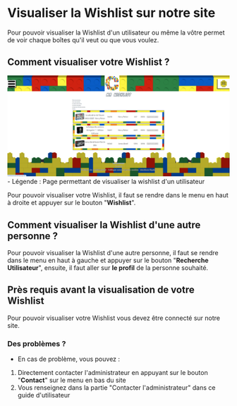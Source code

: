# Visualiser la Wishlist sur notre site

Pour pouvoir visualiser la Wishlist d'un utilisateur ou même la vôtre permet de voir chaque boîtes qu'il veut ou que vous voulez.

## Comment visualiser votre Wishlist ?

<img src="../../img/VisualiserWishlist.png" alt="VisualiserWishlist" width="800px">
<!-- ![Page permettant de visualiser la wishlist d'un utilisateur](../../img/VisualiserWishlist.png) -->
- Légende : Page permettant de visualiser la wishlist d'un utilisateur

Pour pouvoir visualiser votre Wishlist, il faut se rendre dans le menu en haut à droite et appuyer sur le bouton "**Wishlist**".

## Comment visualiser la Wishlist d'une autre personne ?

Pour pouvoir visualiser la Wishlist d'une autre personne, il faut se rendre dans le menu en haut à gauche et appuyer sur le bouton "**Recherche Utilisateur**", ensuite, il faut aller sur **le profil** de la personne souhaité.

## Près requis avant la visualisation de votre Wishlist

Pour pouvoir visualiser votre Wishlist vous devez être connecté sur notre site.

### Des problèmes ?

- En cas de problème, vous pouvez :

1. Directement contacter l'administrateur en appuyant sur le bouton "**Contact**" sur le menu en bas du site
2. Vous renseignez dans la partie "Contacter l'administrateur" dans ce guide d'utilisateur
